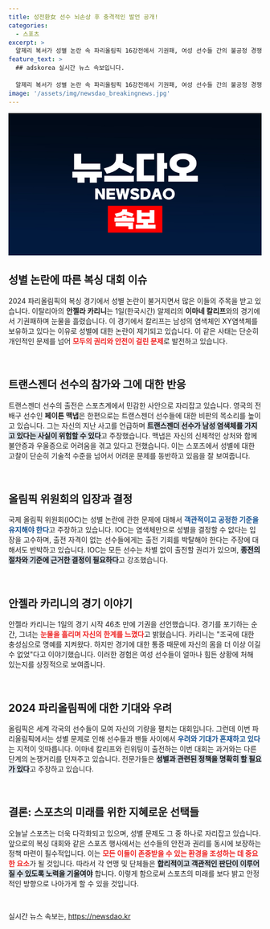```yaml
---
title: 성전환女 선수 뇌손상 후 충격적인 발언 공개!
categories:
  - 스포츠
excerpt: >
  알제리 복서가 성별 논란 속 파리올림픽 16강전에서 기권패, 여성 선수들 간의 불공정 경쟁 우려 커진다. IOC, 정당한 출전 권리 주장!
feature_text: >
  ## adskorea 실시간 뉴스 속보입니다.

  알제리 복서가 성별 논란 속 파리올림픽 16강전에서 기권패, 여성 선수들 간의 불공정 경쟁 우려 커진다. IOC, 정당한 출전 권리 주장!
image: '/assets/img/newsdao_breakingnews.jpg'
---
```


<p><img src="/assets/img/newsdao_breakingnews.jpg" alt="adskorea 속보" /></p>

<h2 data-ke-size="size26">성별 논란에 따른 복싱 대회 이슈</h2>

<p data-ke-size="size16">2024 파리올림픽의 복싱 경기에서 성별 논란이 불거지면서 많은 이들의 주목을 받고 있습니다. 이탈리아의 <b>안젤라 카리니</b>는 1일(한국시간) 알제리의 <b>이마네 칼리프</b>와의 경기에서 기권패하며 눈물을 흘렸습니다. 이 경기에서 칼리프는 남성의 염색체인 XY염색체를 보유하고 있다는 이유로 성별에 대한 논란이 제기되고 있습니다. 이 같은 사태는 단순히 개인적인 문제를 넘어 <b><span style="color: #ee2323;">모두의 권리와 안전이 걸린 문제</span></b>로 발전하고 있습니다.</p>

<p data-ke-size="size16">&nbsp;</p>

<h2 data-ke-size="size26">트랜스젠더 선수의 참가와 그에 대한 반응</h2>

<p data-ke-size="size16">트랜스젠더 선수의 출전은 스포츠계에서 민감한 사안으로 자리잡고 있습니다. 영국의 전 배구 선수인 <b>페이튼 맥냅</b>은 한편으로는 트랜스젠더 선수들에 대한 비판의 목소리를 높이고 있습니다. 그는 자신의 지난 사고를 언급하며 <b><span style="background-color: #21538527;">트랜스젠더 선수가 남성 염색체를 가지고 있다는 사실이 위험할 수 있다</span></b>고 주장했습니다. 맥냅은 자신의 신체적인 상처와 함께 불안증과 우울증으로 어려움을 겪고 있다고 전했습니다. 이는 스포츠에서 성별에 대한 고찰이 단순히 기술적 수준을 넘어서 어려운 문제를 동반하고 있음을 잘 보여줍니다.</p>

<p data-ke-size="size16">&nbsp;</p>

<h2 data-ke-size="size26">올림픽 위원회의 입장과 결정</h2>

<p data-ke-size="size16">국제 올림픽 위원회(IOC)는 성별 논란에 관한 문제에 대해서 <b><span style="color: #1a5490;">객관적이고 공정한 기준을 유지해야 한다</span></b>고 주장하고 있습니다. IOC는 염색체만으로 성별을 결정할 수 없다는 입장을 고수하며, 출전 자격이 없는 선수들에게는 출전 기회를 박탈해야 한다는 주장에 대해서도 반박하고 있습니다. IOC는 모든 선수는 차별 없이 출전할 권리가 있으며, <b><span style="background-color: #21538527;">종전의 절차와 기준에 근거한 결정이 필요하다</span></b>고 강조했습니다.</p>

<p data-ke-size="size16">&nbsp;</p>

<h2 data-ke-size="size26">안젤라 카리니의 경기 이야기</h2>

<p data-ke-size="size16">안젤라 카리니는 1일의 경기 시작 46초 만에 기권을 선언했습니다. 경기를 포기하는 순간, 그녀는 <b><span style="color: #ee2323;">눈물을 흘리며 자신의 한계를 느꼈다</span></b>고 밝혔습니다. 카리니는 "조국에 대한 충성심으로 명예를 지켜왔다. 하지만 경기에 대한 통증 때문에 자신의 몸을 더 이상 이길 수 없었"다고 이야기했습니다. 이러한 경험은 여성 선수들이 얼마나 힘든 상황에 처해 있는지를 상징적으로 보여줍니다.</p>

<p data-ke-size="size16">&nbsp;</p>

<h2 data-ke-size="size26">2024 파리올림픽에 대한 기대와 우려</h2>

<p data-ke-size="size16">올림픽은 세계 각국의 선수들이 모여 자신의 기량을 펼치는 대회입니다. 그런데 이번 파리올림픽에서는 성별 문제로 인해 선수들과 팬들 사이에서 <b><span style="color: #1a5490;">우려와 기대가 혼재하고 있다</span></b>는 지적이 잇따릅니다. 이마네 칼리프와 린위팅이 출전하는 이번 대회는 과거와는 다른 단계의 논쟁거리를 던져주고 있습니다. 전문가들은 <b><span style="background-color: #21538527;">성별과 관련된 정책을 명확히 할 필요가 있다</span></b>고 주장하고 있습니다.</p>

<p data-ke-size="size16">&nbsp;</p>

<h2 data-ke-size="size26">결론: 스포츠의 미래를 위한 지혜로운 선택들</h2>

<p data-ke-size="size16">오늘날 스포츠는 더욱 다각화되고 있으며, 성별 문제도 그 중 하나로 자리잡고 있습니다. 앞으로의 복싱 대회와 같은 스포츠 행사에서는 선수들의 안전과 권리를 동시에 보장하는 정책 마련이 필수적입니다. 이는 <b><span style="color: #ee2323;">모든 이들이 존중받을 수 있는 환경을 조성하는 데 중요한 요소</span></b>가 될 것입니다. 따라서 각 연맹 및 단체들은 <b><span style="background-color: #21538527;">합리적이고 객관적인 판단이 이루어질 수 있도록 노력을 기울여야</span></b> 합니다. 이렇게 함으로써 스포츠의 미래를 보다 밝고 안정적인 방향으로 나아가게 할 수 있을 것입니다.</p>

<p data-ke-size="size16">&nbsp;</p>
실시간 뉴스 속보는, <a href="https://newsdao.kr" rel="dofollow">https://newsdao.kr</a>


